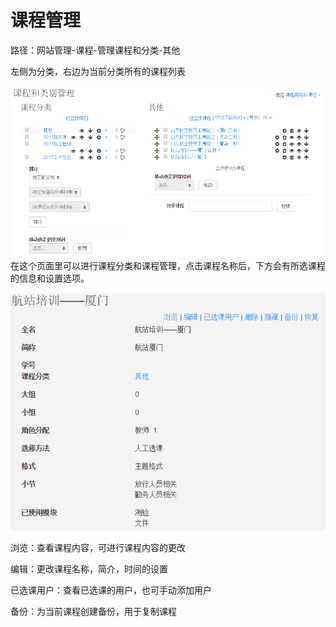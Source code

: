 # 课程管理

路径：网站管理-课程-管理课程和分类-其他

左侧为分类，右边为当前分类所有的课程列表

![](/assets/impooort.png)在这个页面里可以进行课程分类和课程管理，点击课程名称后，下方会有所选课程的信息和设置选项。

![](/assets/immmmport.png)

浏览：查看课程内容，可进行课程内容的更改

编辑：更改课程名称，简介，时间的设置

已选课用户：查看已选课的用户，也可手动添加用户

备份：为当前课程创建备份，用于复制课程



